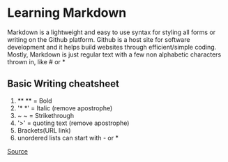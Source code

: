 # Learning Markdown

Markdown is a lightweight and easy to use syntax for styling all forms or writing on the Github platform. Github is a host site for software development and it helps build websites through efficient/simple coding. Mostly, Markdown is just regular text with a few non alphabetic characters thrown in, like # or * 

## Basic Writing cheatsheet
1. ** **  = Bold
2. '* *' = Italic (remove apostrophe)
3. ~ ~ = Strikethrough
4. '>' = quoting text (remove apostrophe)
5. Brackets(URL link)
6. unordered lists can start with - or * 

[Source](https://docs.github.com/en/github/writing-on-github/getting-started-with-writing-and-formatting-on-github/basic-writing-and-formatting-syntax)

